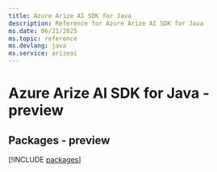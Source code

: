 ```yaml
---
title: Azure Arize AI SDK for Java
description: Reference for Azure Arize AI SDK for Java
ms.date: 06/21/2025
ms.topic: reference
ms.devlang: java
ms.service: arizeai
---
```

# Azure Arize AI SDK for Java - preview
## Packages - preview
[!INCLUDE [packages](arize-ai-index.md)]